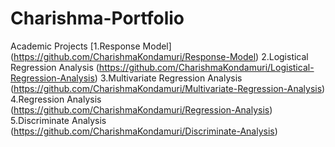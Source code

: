 # Charishma-Portfolio
Academic Projects
[1.Response Model] (https://github.com/CharishmaKondamuri/Response-Model)
2.Logistical Regression Analysis (https://github.com/CharishmaKondamuri/Logistical-Regression-Analysis)
3.Multivariate Regression Analysis (https://github.com/CharishmaKondamuri/Multivariate-Regression-Analysis)
4.Regression Analysis (https://github.com/CharishmaKondamuri/Regression-Analysis)
5.Discriminate Analysis (https://github.com/CharishmaKondamuri/Discriminate-Analysis)
